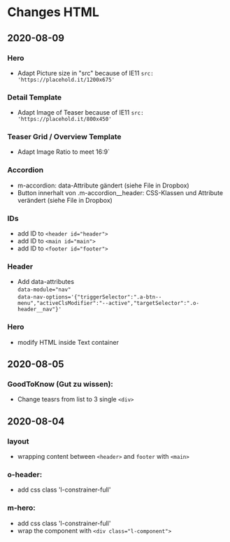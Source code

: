 # Changes HTML

## 2020-08-09

### Hero

- Adapt Picture size in "src" because of IE11 `src: 'https://placehold.it/1200x675'`

### Detail Template

- Adapt Image of Teaser because of IE11 `src: 'https://placehold.it/800x450'`

### Teaser Grid / Overview Template

- Adapt Image Ratio to meet 16:9`

### Accordion

- m-accordion: data-Attribute gändert (siehe File in Dropbox)
- Button innerhalt von .m-accordion\_\_header: CSS-Klassen und Attribute verändert (siehe File in Dropbox)

### IDs

- add ID to `<header id="header">`
- add ID to `<main id="main">`
- add ID to `<footer id="footer">`

### Header

- Add data-attributes
  \
  `data-module="nav"`
  \
  `data-nav-options='{"triggerSelector":".a-btn--menu","activeClsModifier":"--active","targetSelector":".o-header__nav"}'`

### Hero

- modify HTML inside Text container

## 2020-08-05

### GoodToKnow (Gut zu wissen):

- Change teasrs from list to 3 single `<div>`

## 2020-08-04

### layout

- wrapping content between `<header>` and `footer` with `<main>`

### o-header:

- add css class 'l-constrainer-full'

### m-hero:

- add css class 'l-constrainer-full'
- wrap the component with `<div class="l-component">`
